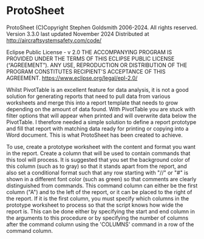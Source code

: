 # ProtoSheet

ProtoSheet (C)Copyright Stephen Goldsmith 2006-2024. All rights reserved.
Version 3.3.0 last updated November 2024
Distributed at http://aircraftsystemsafety.com/code/

Eclipse Public License - v 2.0
THE ACCOMPANYING PROGRAM IS PROVIDED UNDER THE TERMS OF THIS ECLIPSE PUBLIC LICENSE (“AGREEMENT”).
ANY USE, REPRODUCTION OR DISTRIBUTION OF THE PROGRAM CONSTITUTES RECIPIENT'S ACCEPTANCE OF THIS AGREEMENT.
https://www.eclipse.org/legal/epl-2.0/

Whilst PivotTable is an excellent feature for data analysis, it is not a good solution for generating reports
that need to pull data from various worksheets and merge this into a report template that needs to grow
depending on the amount of data found. With PivotTable you are stuck with filter options that will appear when
printed and will overwrite data below the PivotTable. I therefore needed a simple solution to define a report
prototype and fill that report with matching data ready for printing or copying into a Word document. This is
what ProtoSheet has been created to achieve.

To use, create a prototype worksheet with the content and format you want in the report. Create a column that
will be used to contain commands that this tool will process. It is suggested that you set the background
color of this column (such as to gray) so that it stands apart from the report, and also set a conditional
format such that any row starting with "//" or "#" is shown in a different font color (such as green) so that
comments are clearly distinguished from commands. This command column can either be the first column ("A") and
to the left of the report, or it can be placed to the right of the report. If it is the first column, you must
specify which columns in the prototype worksheet to process so that the script knows how wide the report is.
This can be done either by specifying the start and end column in the arguments to this procedure or by
specifying the number of columns after the command column using the 'COLUMNS' command in a row of the command
column.
